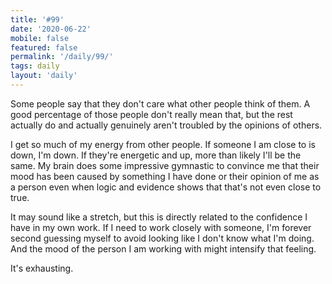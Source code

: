 ```yaml
---
title: '#99'
date: '2020-06-22'
mobile: false
featured: false
permalink: '/daily/99/'
tags: daily
layout: 'daily'
---
```


Some people say that they don't care what other people think of them. A good percentage of those people don't really mean that, but the rest actually do and actually genuinely aren't troubled by the opinions of others.

I get so much of my energy from other people. If someone I am close to is down, I'm down. If they're energetic and up, more than likely I'll be the same. My brain does some impressive gymnastic to convince me that their mood has been caused by something I have done or their opinion of me as a person even when logic and evidence shows that that's not even close to true.

It may sound like a stretch, but this is directly related to the confidence I have in my own work. If I need to work closely with someone, I'm forever second guessing myself to avoid looking like I don't know what I'm doing. And the mood of the person I am working with might intensify that feeling.

It's exhausting.
